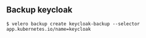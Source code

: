 ## Backup keycloak
```
$ velero backup create keycloak-backup --selector app.kubernetes.io/name=keycloak
```